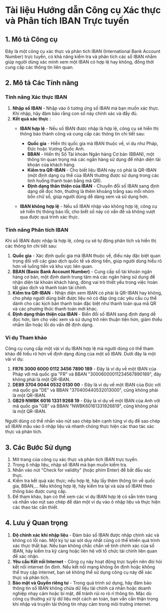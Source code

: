 # Tài liệu Hướng dẫn Công cụ Xác thực và Phân tích IBAN Trực tuyến

## 1. Mô tả Công cụ

Đây là một công cụ xác thực và phân tích IBAN (International Bank Account Number) trực tuyến, có khả năng kiểm tra và phân tích các số IBAN nhằm giúp người dùng xác minh xem một IBAN có hợp lệ hay không, đồng thời cung cấp các thông tin liên quan.

## 2. Mô tả Các Tính năng

### Tính năng Xác thực IBAN

1. **Nhập số IBAN** - Nhập vào ô tương ứng số IBAN mà bạn muốn xác thực. Khi nhập, hãy đảm bảo rằng con số này chính xác và đầy đủ.
2. **Kết quả xác thực** :
   * **IBAN hợp lệ** - Nếu số IBAN được nhập là hợp lệ, công cụ sẽ hiển thị thông báo thành công và cung cấp các thông tin chi tiết sau:
     * **Quốc gia** - Hiển thị quốc gia mà IBAN thuộc về, ví dụ như Pháp, Đức hoặc Vương Quốc Anh.
     * **BBAN** - Hiển thị Số Tài khoản Ngân hàng Cơ bản (BBAN), một thông tin quan trọng mà các ngân hàng sử dụng để nhận diện tài khoản của khách hàng.
     * **Kiểm tra QR-IBAN** - Cho biết liệu IBAN này có phải là QR-IBAN (một định dạng cụ thể của IBAN thường được sử dụng trong các tình huống thanh toán bằng mã QR).
     * **Định dạng thân thiện của IBAN** - Chuyển đổi số IBAN sang định dạng dễ đọc hơn, thường là thêm khoảng trắng sau mỗi nhóm bốn chữ số, giúp người dùng dễ dàng xem và sử dụng hơn.

   * **IBAN không hợp lệ** - Nếu số IBAN nhập vào không hợp lệ, công cụ sẽ hiển thị thông báo lỗi, cho biết số này có vấn đề và không vượt qua được quá trình xác thực.

### Tính năng Phân tích IBAN

Khi số IBAN được nhập là hợp lệ, công cụ sẽ tự động phân tích và hiển thị các thông tin chi tiết sau:

1. **Quốc gia** - Xác định quốc gia mà IBAN thuộc về, điều này đặc biệt quan trọng đối với các giao dịch quốc tế và dòng tiền, giúp người dùng hiểu rõ hơn về luồng tiền và khu vực liên quan.
2. **BBAN (Basic Bank Account Number)** - Cung cấp số tài khoản ngân hàng cơ bản, một định danh trung tâm mà các ngân hàng sử dụng để nhận diện tài khoản khách hàng, đóng vai trò thiết yếu trong việc hoàn tất giao dịch và thanh toán tài chính.
3. **Kiểm tra QR-IBAN** - Nhận diện xem IBAN có phải là QR-IBAN hay không, cho phép người dùng biết được liệu nó có đáp ứng các yêu cầu cụ thể dành cho các kịch bản thanh toán đặc biệt như thanh toán qua mã QR và các phương thức thanh toán mới khác.
4. **Định dạng thân thiện của IBAN** - Biến đổi số IBAN sang định dạng dễ đọc hơn, làm cho việc xem và sử dụng trở nên thuận tiện hơn, giảm thiểu nhầm lẫn hoặc lỗi do vấn đề định dạng.

### Ví dụ Tham khảo

Công cụ cung cấp một vài ví dụ IBAN hợp lệ mà người dùng có thể tham khảo để hiểu rõ hơn về định dạng đúng của một số IBAN. Dưới đây là một vài ví dụ:

1. **FR76 3000 6000 0112 3456 7890 189** - Đây là ví dụ về một IBAN của Pháp với mã quốc gia "FR" và BBAN "30006000011234567890189", đây không phải là một QR-IBAN.
2. **DE89 3704 0044 0532 0130 00** - Đây là ví dụ về một IBAN của Đức với mã quốc gia "DE" và BBAN "370400440532013000", cũng không phải là một QR-IBAN.
3. **GB29 NWBK 6016 1331 9268 19** - Đây là ví dụ về một IBAN của Anh với mã quốc gia "GB" và BBAN "NWBK60161331926819", cũng không phải là một QR-IBAN.

Người dùng có thể nhấn vào nút sao chép bên cạnh từng ví dụ để sao chép số IBAN mẫu vào ô nhập liệu và nhanh chóng thực hiện các thao tác xác thực và phân tích.

## 3. Các Bước Sử dụng

1. Mở trang của công cụ xác thực và phân tích IBAN trực tuyến.
2. Trong ô nhập liệu, nhập số IBAN mà bạn muốn kiểm tra.
3. Nhấn vào nút "Check for validity" (hoặc phím Enter) để bắt đầu xác thực.
4. Kiểm tra kết quả xác thực; nếu hợp lệ, hãy lấy thêm thông tin về quốc gia, BBAN,... Nếu không hợp lệ, hãy kiểm tra lại và sửa số IBAN theo thông báo được cung cấp.
5. Để tham khảo, bạn có thể xem các ví dụ IBAN hợp lệ có sẵn trên trang và nhấn vào nút sao chép để dán một ví dụ vào ô nhập liệu và thực hiện các thao tác cần thiết.

## 4. Lưu ý Quan trọng

1. **Độ chính xác khi nhập liệu** - Đảm bảo số IBAN được nhập chính xác và không có lỗi nào. Một ký tự sai sót duy nhất cũng có thể khiến quá trình xác thực thất bại. Nếu bạn không chắc chắn về tính chính xác của số IBAN, hãy kiểm tra kỹ càng hoặc liên hệ với tổ chức tài chính liên quan để xác nhận.
2. **Yêu cầu Kết nối Internet** - Công cụ này hoạt động trực tuyến nên đòi hỏi kết nối internet ổn định. Nếu kết nối mạng không ổn định hoặc không thể truy cập internet, bạn sẽ không thể sử dụng công cụ này để xác thực và phân tích.
3. **Bảo mật và Quyền riêng tư** - Trong quá trình sử dụng, hãy đảm bảo thông tin số IBAN không chứa dữ liệu tài chính cá nhân hoặc doanh nghiệp nhạy cảm hoặc bí mật, để tránh rủi ro rò rỉ thông tin. Mặc dù công cụ thường xử lý dữ liệu một cách an toàn, bạn vẫn cần thận trọng khi nhập và truyền tải thông tin nhạy cảm trong môi trường internet.